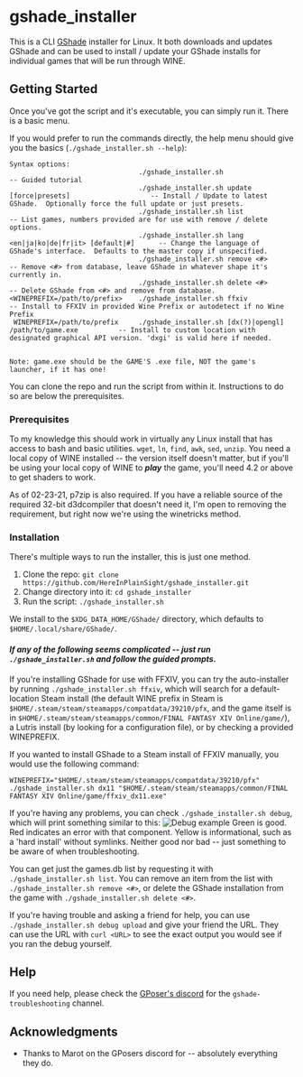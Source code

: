 # gshade_installer

This is a CLI [GShade](https://gposers.com/gshade/) installer for Linux.  It both downloads and updates GShade and can be used to install / update your GShade installs for individual games that will be run through WINE.

## Getting Started

Once you've got the script and it's executable, you can simply run it.  There is a basic menu.

If you would prefer to run the commands directly, the help menu should give you the basics (`./gshade_installer.sh --help`):
```
Syntax options:
                                ./gshade_installer.sh                                           -- Guided tutorial
                                ./gshade_installer.sh update [force|presets]                    -- Install / Update to latest GShade.  Optionally force the full update or just presets.
                                ./gshade_installer.sh list                                      -- List games, numbers provided are for use with remove / delete options.
                                ./gshade_installer.sh lang <en|ja|ko|de|fr|it> [default|#]      -- Change the language of GShade's interface.  Defaults to the master copy if unspecified.
                                ./gshade_installer.sh remove <#>                                -- Remove <#> from database, leave GShade in whatever shape it's currently in.
                                ./gshade_installer.sh delete <#>                                -- Delete GShade from <#> and remove from database.
<WINEPREFIX=/path/to/prefix>    ./gshade_installer.sh ffxiv                                     -- Install to FFXIV in provided Wine Prefix or autodetect if no Wine Prefix
 WINEPREFIX=/path/to/prefix     ./gshade_installer.sh [dx(?)|opengl] /path/to/game.exe          -- Install to custom location with designated graphical API version. 'dxgi' is valid here if needed.

                                                                        Note: game.exe should be the GAME'S .exe file, NOT the game's launcher, if it has one!
```
You can clone the repo and run the script from within it.  Instructions to do so are below the prerequisites.

### Prerequisites

To my knowledge this should work in virtually any Linux install that has access to bash and basic utilities.  `wget`, `ln`, `find`, `awk`, `sed`, `unzip`.  You need a local copy of WINE installed -- the version itself doesn't matter, but if you'll be using your local copy of WINE to ***play*** the game, you'll need 4.2 or above to get shaders to work.

As of 02-23-21, p7zip is also required.  If you have a reliable source of the required 32-bit d3dcompiler that doesn't need it, I'm open to removing the requirement, but right now we're using the winetricks method.

### Installation

There's multiple ways to run the installer, this is just one method.
  1) Clone the repo:  `git clone https://github.com/HereInPlainSight/gshade_installer.git`
  2) Change directory into it:  `cd gshade_installer`
  3) Run the script:  `./gshade_installer.sh`

We install to the `$XDG_DATA_HOME/GShade/` directory, which defaults to `$HOME/.local/share/GShade/`.

#### ***If any of the following seems complicated -- just run `./gshade_installer.sh` and follow the guided prompts.***

If you're installing GShade for use with FFXIV, you can try the auto-installer by running `./gshade_installer.sh ffxiv`, which will search for a default-location Steam install (the default WINE prefix in Steam is `$HOME/.steam/steam/steamapps/compatdata/39210/pfx`, and the game itself is in `$HOME/.steam/steam/steamapps/common/FINAL FANTASY XIV Online/game/`), a Lutris install (by looking for a configuration file), or by checking a provided WINEPREFIX.

If you wanted to install GShade to a Steam install of FFXIV manually, you would use the following command:
```
WINEPREFIX="$HOME/.steam/steam/steamapps/compatdata/39210/pfx" ./gshade_installer.sh dx11 "$HOME/.steam/steam/steamapps/common/FINAL FANTASY XIV Online/game/ffxiv_dx11.exe"
```

If you're having any problems, you can check `./gshade_installer.sh debug`, which will print something similar to this:
![Debug example](https://i.imgur.com/C0nCWOo.png)
Green is good.  Red indicates an error with that component.  Yellow is informational, such as a 'hard install' without symlinks.  Neither good nor bad -- just something to be aware of when troubleshooting.

You can get just the games.db list by requesting it with `./gshade_installer.sh list`.  You can remove an item from the list with `./gshade_installer.sh remove <#>`, or delete the GShade installation from the game with `./gshade_installer.sh delete <#>`.

If you're having trouble and asking a friend for help, you can use `./gshade_installer.sh debug upload` and give your friend the URL.  They can use the URL with `curl <URL>` to see the exact output you would see if you ran the debug yourself.

## Help

If you need help, please check the [GPoser's discord](https://discord.gg/gposers) for the `gshade-troubleshooting` channel.

## Acknowledgments

* Thanks to Marot on the GPosers discord for -- absolutely everything they do.


